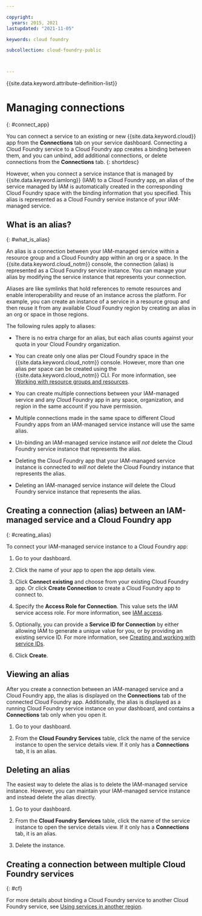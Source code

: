 ```yaml
---

copyright:
  years: 2015, 2021
lastupdated: "2021-11-05"

keywords: cloud foundry

subcollection: cloud-foundry-public



---
```



{{site.data.keyword.attribute-definition-list}}


# Managing connections
{: #connect_app}

You can connect a service to an existing or new {{site.data.keyword.cloud}} app from the **Connections** tab on your service dashboard. Connecting a Cloud Foundry service to a Cloud Foundry app creates a binding between them, and you can unbind, add additional connections, or delete connections from the **Connections** tab.
{: shortdesc}

However, when you connect a service instance that is managed by {{site.data.keyword.iamlong}} (IAM) to a Cloud Foundry app, an alias of the service managed by IAM is automatically created in the corresponding Cloud Foundry space with the binding information that you specified. This alias is represented as a Cloud Foundry service instance of your IAM-managed service.


## What is an alias?
{: #what_is_alias}

An alias is a connection between your IAM-managed service within a resource group and a Cloud Foundry app within an org or a space. In the {{site.data.keyword.cloud_notm}} console, the connection (alias) is represented as a Cloud Foundry service instance. You can manage your alias by modifying the service instance that represents your connection.

Aliases are like symlinks that hold references to remote resources and enable interoperability and reuse of an instance across the platform. For example, you can create an instance of a service in a resource group and then reuse it from any available Cloud Foundry region by creating an alias in an org or space in those regions.

The following rules apply to aliases:

* There is no extra charge for an alias, but each alias counts against your quota in your Cloud Foundry organization.

* You can create only one alias per Cloud Foundry space in the {{site.data.keyword.cloud_notm}} console. However, more than one alias per space can be created using the {{site.data.keyword.cloud_notm}} CLI. For more information, see [Working with resource groups and resources](/docs/cli?topic=cli-ibmcloud_commands_resource).

* You can create multiple connections between your IAM-managed service and any Cloud Foundry app in any space, organization, and region in the same account if you have permission.

* Multiple connections made in the same space to different Cloud Foundry apps from an IAM-managed service instance will use the same alias.

* Un-binding an IAM-managed service instance *will not* delete the Cloud Foundry service instance that represents the alias.

* Deleting the Cloud Foundry app that your IAM-managed service instance is connected to *will not* delete the Cloud Foundry instance that represents the alias.

* Deleting an IAM-managed service instance *will* delete the Cloud Foundry service instance that represents the alias.

## Creating a connection (alias) between an IAM-managed service and a Cloud Foundry app
{: #creating_alias}

To connect your IAM-managed service instance to a Cloud Foundry app:

1. Go to your dashboard.

2. Click the name of your app to open the app details view.

3. Click **Connect existing** and choose from your existing Cloud Foundry app. Or click **Create Connection** to create a Cloud Foundry app to connect to.

4. Specify the **Access Role for Connection**. This value sets the IAM service access role. For more information, see [IAM access](/docs/account?topic=account-userroles#service_access_roles).

5. Optionally, you can provide a **Service ID for Connection** by either allowing IAM to generate a unique value for you, or by providing an existing service ID. For more information, see [Creating and working with service IDs](/docs/account?topic=account-serviceids).

6. Click **Create**.

## Viewing an alias

After you create a connection between an IAM-managed service and a Cloud Foundry app, the alias is displayed on the **Connections** tab of the connected Cloud Foundry app. Additionally, the alias is displayed as a running Cloud Foundry service instance on your dashboard, and contains a **Connections** tab only when you open it.

1. Go to your dashboard.

2. From the **Cloud Foundry Services** table, click the name of the service instance to open the service details view. If it only has a **Connections** tab, it is an alias.

## Deleting an alias

The easiest way to delete the alias is to delete the IAM-managed service instance. However, you can maintain your IAM-managed service instance and instead delete the alias directly.

1. Go to your dashboard.

2. From the  **Cloud Foundry Services** table, click the name of the service instance to open the service details view. If it only has a **Connections** tab, it is an alias.

3. Delete the instance.

## Creating a connection between multiple Cloud Foundry services
{: #cf}

For more details about binding a Cloud Foundry service to another Cloud Foundry service, see [Using services in another region](/docs/account?topic=account-cross_region_service).


